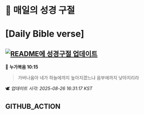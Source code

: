 # 🙏 매일의 성경 구절
# [Daily Bible verse]
## [![README에 성경구절 업데이트](https://github.com/DONGSUKA/first_test/actions/workflows/update-readme-bible.yml/badge.svg)](https://github.com/DONGSUKA/first_test/actions/workflows/update-readme-bible.yml)
<!-- START_BIBLE_VERSE -->
📖 **누가복음 10:15**
> 가버나움아 네가 하늘에까지 높아지겠느냐 음부에까지 낮아지리라

🕊️ _업데이트 시각: 2025-08-26 16:31:17 KST_
  <!-- END_BIBLE_VERSE -->
## GITHUB_ACTION

